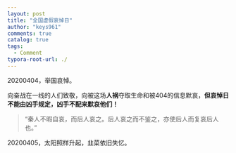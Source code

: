 ```yaml
---
layout: post
title: "全国虚假哀悼日"
author: "keys961"
comments: true
catalog: true
tags:
  - Comment
typora-root-url: ./
---
```


20200404，举国哀悼。

向奋战在一线的人们致敬，向被这场**人祸**夺取生命和被404的信息默哀，**但哀悼日不能由凶手规定，凶手不配来默哀他们！**

> “秦人不暇自哀，而后人哀之。后人哀之而不鉴之，亦使后人而复哀后人也。”

20200405，太阳照样升起，韭菜依旧失忆。

